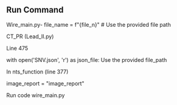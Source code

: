 ## Run Command
Wire_main.py-
file_name = f"{file_n}"   # Use the provided file path

CT_PR (Lead_II.py)

Line 475 

with open('SNV.json', 'r') as json_file:  Use the provided file_path

In nts_function (line 377)

image_report = "image_report"

Run code wire_main.py

